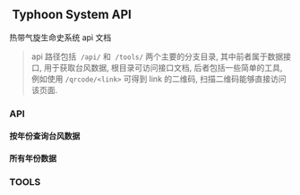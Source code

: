 ##  Typhoon System API
热带气旋生命史系统 api 文档

> api 路径包括  `/api/` 和  `/tools/` 两个主要的分支目录, 其中前者属于数据接口, 用于获取台风数据, 根目录可访问接口文档, 后者包括一些简单的工具, 例如使用 `/qrcode/<link>` 可得到 link 的二维码, 扫描二维码能够直接访问该页面.

### API
#### 按年份查询台风数据


#### 所有年份数据

#### 
### TOOLS
